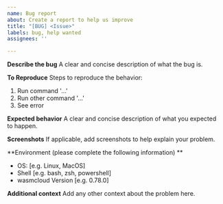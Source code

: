 ```yaml
---
name: Bug report
about: Create a report to help us improve
title: "[BUG] <Issue>"
labels: bug, help wanted
assignees: ''

---
```


**Describe the bug**
A clear and concise description of what the bug is.

**To Reproduce**
Steps to reproduce the behavior:
1. Run command '...'
1. Run other command '...'
1. See error

**Expected behavior**
A clear and concise description of what you expected to happen.

**Screenshots**
If applicable, add screenshots to help explain your problem.

**Environment (please complete the following information) **
 - OS: [e.g. Linux, MacOS]
 - Shell [e.g. bash, zsh, powershell]
 - wasmcloud Version [e.g. 0.78.0]

**Additional context**
Add any other context about the problem here.

